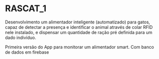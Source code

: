 # RASCAT_1
 Desenvolvimento um alimentador inteligente (automatizado) para gatos, capaz de detectar a presença e identificar o animal através de colar RFID nele instalado, e dispensar um quantidade de ração pré definida para um dado indivíduo.

Primeira versão do App para monitorar um alimentador smart.
Com banco de dados em firebase

